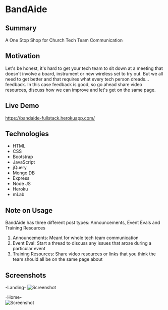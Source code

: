 # BandAide

## Summary
A One Stop Shop for Church Tech Team Communication

## Motivation
Let's be honest, it's hard to get your tech team to sit down at a meeting that doesn't involve a board, 
instrument or new wireless set to try out. 
But we all need to get better and that requires what every tech person dreads... feedback. 
In this case feedback is good, so go ahead share video resources, discuss how we can improve and let's get on the same page.

## Live Demo
https://bandaide-fullstack.herokuapp.com/

## Technologies
- HTML
- CSS
- Bootstrap
- JavaScript
- jQuery
- Mongo DB
- Express
- Node JS
- Heroku
- mLab

## Note on Usage
BandAide has three different post types: Announcements, Event Evals and Training Resources

1. Announcements: Meant for whole tech team communication
2. Event Eval: Start a thread to discuss any issues that arose during a particular event
3. Training Resources: Share video resources or links that you think the team should all be on the same page about

## Screenshots

-Landing- 
![Screenshot](https://github.com/kmlamthinkful/BandAide/blob/master/screenshots/BandAide%20Landing.png)

-Home-  
![Screenshot](https://github.com/kmlamthinkful/BandAide/blob/master/screenshots/BandAide%20Home%20-%20Event%20Evals.png)







